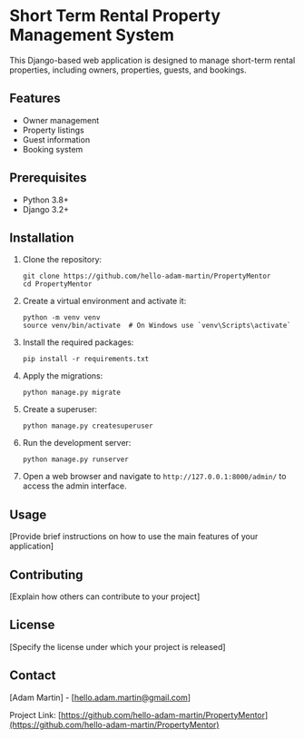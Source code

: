 # Short Term Rental Property Management System

This Django-based web application is designed to manage short-term rental properties, including owners, properties, guests, and bookings.

## Features

- Owner management
- Property listings
- Guest information
- Booking system

## Prerequisites

- Python 3.8+
- Django 3.2+

## Installation

1. Clone the repository:
   ```
   git clone https://github.com/hello-adam-martin/PropertyMentor
   cd PropertyMentor
   ```

2. Create a virtual environment and activate it:
   ```
   python -m venv venv
   source venv/bin/activate  # On Windows use `venv\Scripts\activate`
   ```

3. Install the required packages:
   ```
   pip install -r requirements.txt
   ```

4. Apply the migrations:
   ```
   python manage.py migrate
   ```

5. Create a superuser:
   ```
   python manage.py createsuperuser
   ```

6. Run the development server:
   ```
   python manage.py runserver
   ```

7. Open a web browser and navigate to `http://127.0.0.1:8000/admin/` to access the admin interface.

## Usage

[Provide brief instructions on how to use the main features of your application]

## Contributing

[Explain how others can contribute to your project]

## License

[Specify the license under which your project is released]

## Contact

[Adam Martin] - [hello.adam.martin@gmail.com]

Project Link: [https://github.com/hello-adam-martin/PropertyMentor](https://github.com/hello-adam-martin/PropertyMentor)